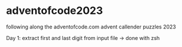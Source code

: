 # adventofcode2023
following along the adventofcode.com advent callender puzzles 2023

Day 1:
extract first and last digit from input file -> done with zsh


